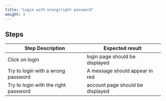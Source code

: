 ```yaml
---
title: "Login with wrong/right password"
weight: 4
---
```

## Steps
| Step Description | Expected result |
| ----- | ----- |
| Click on login | login page should be displayed |
| Try to login with a wrong password | A message should appear in red |
| Try to login with the right password | account page should be displayed |
